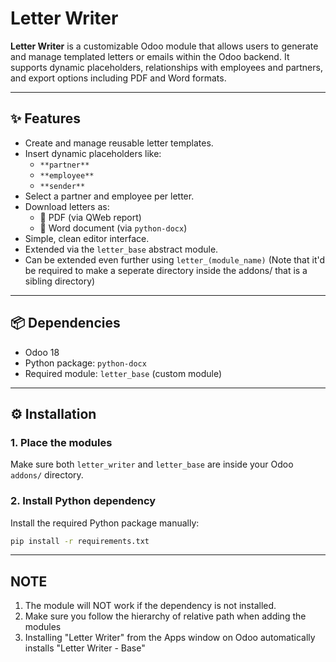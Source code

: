 # Letter Writer

**Letter Writer** is a customizable Odoo module that allows users to generate and manage templated letters or emails within the Odoo backend. It supports dynamic placeholders, relationships with employees and partners, and export options including PDF and Word formats.

---

## ✨ Features

- Create and manage reusable letter templates.
- Insert dynamic placeholders like:
  - `**partner**`
  - `**employee**`
  - `**sender**`
- Select a partner and employee per letter.
- Download letters as:
  - 📄 PDF (via QWeb report)
  - 📝 Word document (via `python-docx`)
- Simple, clean editor interface.
- Extended via the `letter_base` abstract module.
- Can be extended even further using `letter_(module_name)` (Note that it'd be required to make a seperate directory inside the addons/ that is a sibling directory)

---

## 📦 Dependencies

- Odoo 18
- Python package: `python-docx`
- Required module: `letter_base` (custom module)

---

## ⚙️ Installation

### 1. Place the modules

Make sure both `letter_writer` and `letter_base` are inside your Odoo `addons/` directory.

### 2. Install Python dependency

Install the required Python package manually:

```bash
pip install -r requirements.txt
```

---
## NOTE

1. The module will NOT work if the dependency is not installed.
2. Make sure you follow the hierarchy of relative path when adding the modules
3. Installing "Letter Writer" from the Apps window on Odoo automatically installs "Letter Writer - Base"